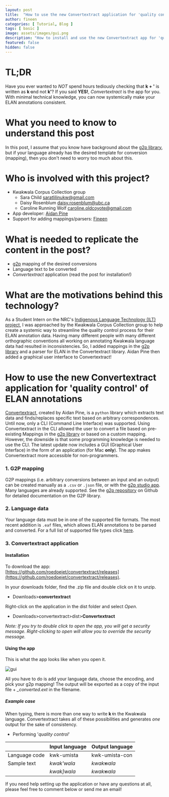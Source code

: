 ```yaml
---
layout: post
title:  "How to use the new Convertextract application for 'quality control' of ELAN annotations"
author: fineen
categories: [ Tutorial, Blog ]
tags: [ basic ]
image: assets/images/gui.png
description: "How to install and use the new Convertextract app for 'quality control' purposes"
featured: false
hidden: false
---
```


# TL;DR

Have you ever wanted to *NOT* spend hours tediously checking that **k + '** is written as **k̓** and not **k'**?
If you said **YES!**, *Convertextract* is the app for you. With minimal technical knowledge, you can now systemically make your ELAN annotations consistent.

# What you need to know to understand this post

In this post, I assume that you know have background about the [g2p library](https://github.com/roedoejet/g2p), but if your language already has the desired template for conversion (mapping), then you don't need to worry too much about this.

# Who is involved with this project?

* Kwak̓wala Corpus Collection group
	- Sara Child [saratlilinukw@gmail.com](mailto:saratlilinukw@gmail.com)
	- Daisy Rosenblum [daisy.rosenblum@ubc.ca](mailto:daisy.rosenblum@ubc.ca)
	- Caroline Running Wolf [caroline.oldcoyote@gmail.com](mailto:caroline.oldcoyote@gmail.com)
* App developer: [Aidan Pine](aidanpine.ca)
* Support for adding mappings/parsers: [Fineen](fineen.davis@gmail.com)


# What is needed to replicate the content in the post?

- [g2p](https://github.com/roedoejet/g2p) mapping of the desired conversions
- Language text to be converted
- *Convertextract* application (read the post for installation!) 

# What are the motivations behind this technology?

As a Student Intern on the NRC's [Indigenous Language Technology (ILT) project](https://nrc.canada.ca/en/research-development/research-collaboration/programs/canadian-indigenous-languages-technology-project), I was approached by the Kwak̓wala Corpus Collection group to help create a systemic way to streamline the quality control process for their ELAN annotation data. Having many different people with many different orthographic conventions all working on annotating Kwak̓wala language data had resulted in inconsistencies.
So, I added mappings in the [g2p library](https://github.com/roedoejet/g2p) 
and a parser for ELAN in the Convertextract library. Aidan Pine then added a graphical user interface to Convertextract!

# How to use the new Convertextract application for 'quality control' of ELAN annotations

[Convertextract](https://github.com/roedoejet/convertextract), created by Aidan Pine, is a `python` library which extracts text data and finds/replaces specific text based on arbitrary correspondences. 
Until now, only a CLI (Command Line Interface) was supported. Using Convertextract in the CLI allowed the user to convert a file based on pre-existing Mappings in the [g2p library](https://github.com/roedoejet/g2p) or based on a custom mapping. However, the downside is that some programming knowledge is needed to use the CLI.
The latest update now includes a GUI (Graphical User Interface) in the form of an application (for Mac **only**). The app makes Convertextract more accessible for non-programmers.

### 1. G2P mapping
G2P mappings (i.e. arbitrary conversions between an input and an output) can be created manually as a `.csv` or `.json` file, or with the [g2p studio app](g2p-studio.herokuapp.com).
Many languages are already supported. See the [g2p repository](https://github.com/roedoejet/g2p) on Github for detailed documentation on the G2P library.

### 2. Language data

Your language data must be in one of the supported file formats. The most recent addition is `.eaf` files, which allows ELAN annotations to be parsed and converted. For a full list of supported file types click [here](https://github.com/roedoejet/convertextract).

### 3. Convertextract application

#### Installation
To download the app: [https://github.com/roedoejet/convertextract/releases](https://github.com/roedoejet/convertextract/releases).

In your downloads folder, find the .zip file and double click on it to unzip.
- Downloads>**convertextract**

Right-click on the application in the dist folder and select *Open*.
- Downloads>convertextract>dist>**Convertextract**

*Note: If you try to double click to open the app, you will get a security message. Right-clicking to open will allow you to override the security message.*

#### Using the app

This is what the app looks like when you open it.

![gui]([https://raw.githubusercontent.com/roedoejet/mothertongues-blog/assets/images/gui.png])

All you have to do is add your language data, choose the encoding, and pick your g2p mapping!
The output will be exported as a copy of the input file + *_converted.ext* in the filename.

##### Example case

When typing, there is more than one way to write **k̓** in the Kwak̓wala language. Convertextract takes all of these possibilities and generates *one* output for the sake of consistency.

- Performing '*quality control*'

|| Input language |Output language|
|---|--|--|
|Language code|kwk-umista|kwk-umista-con|
|Sample text|*kwak'wala* |*kwak̓wala*|
||*kwak]wala* |*kwak̓wala*|



If you need help setting up the application or have any questions at all, please feel free to comment below or send me an email!

